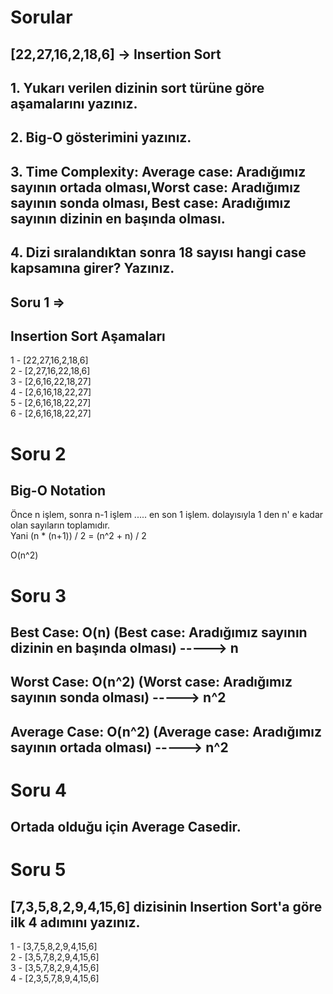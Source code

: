 # Sorular

## [22,27,16,2,18,6] -> Insertion Sort

## 1. Yukarı verilen dizinin sort türüne göre aşamalarını yazınız.
## 2. Big-O gösterimini yazınız.
## 3. Time Complexity: Average case: Aradığımız sayının ortada olması,Worst case: Aradığımız sayının sonda olması, Best case: Aradığımız sayının dizinin en başında olması.
## 4. Dizi sıralandıktan sonra 18 sayısı hangi case kapsamına girer? Yazınız.


## Soru 1 =>


## Insertion Sort Aşamaları                                           
                                                             
1 - [22,27,16,2,18,6] <br />
2 - [2,27,16,22,18,6] <br />
3 - [2,6,16,22,18,27] <br />
4 - [2,6,16,18,22,27] <br /> 
5 - [2,6,16,18,22,27] <br />
6 - [2,6,16,18,22,27]
  

# Soru 2
## Big-O Notation
  
Önce n işlem, sonra n-1 işlem ..... en son 1 işlem. dolayısıyla 1 den n' e kadar olan sayıların toplamıdır. <br />
  Yani (n * (n+1)) / 2 = (n^2 + n) / 2 

O(n^2) 

# Soru 3

## Best Case: O(n)   (Best case: Aradığımız sayının dizinin en başında olması) -----> n <br />
## Worst Case: O(n^2) (Worst case: Aradığımız sayının sonda olması) -----> n^2 <br />
## Average Case: O(n^2) (Average case: Aradığımız sayının ortada olması) -----> n^2

# Soru 4

## Ortada olduğu için Average Casedir.

# Soru 5 

## [7,3,5,8,2,9,4,15,6] dizisinin Insertion Sort'a göre ilk 4 adımını yazınız.

1 - [3,7,5,8,2,9,4,15,6] <br />
2 - [3,5,7,8,2,9,4,15,6]<br />
3 - [3,5,7,8,2,9,4,15,6]<br />
4 - [2,3,5,7,8,9,4,15,6]<br />
